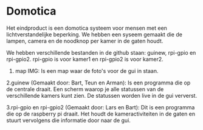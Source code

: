 # Domotica
Het eindproduct is een domotica systeem voor mensen met een lichtverstandelijke beperking. We hebben een syseem gemaakt die
de lampen, camera en de noodknop per kamer in de gaten houdt.

We hebben verschillende bestanden in de github staan: guinew, rpi-gpio en rpi-gpio2. rpi-gpio is voor kamer1 en rpi-gpio2 is voor kamer2.

1. map IMG:
Is een map waar de foto's voor de gui in staan.

2.guinew (Gemaakt door: Bart, Teun en Arman):
Is een programma die op de centrale draait. Een scherm waarop je alle statussen van de verschillende kamers kunt zien.
De statussen worden live in de gui ververst. 

3.rpi-gpio en rpi-gpio2 (Gemaakt door: Lars en Bart):
Dit is een programma die op de raspberry pi draait. Het houdt de kameractiviteiten in de gaten en stuurt vervolgens die informatie door
naar de gui.
